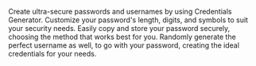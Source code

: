 Create ultra-secure passwords and usernames by using Credentials Generator. Customize your password's length, digits, and symbols to suit your security needs. Easily copy and store your password securely, choosing the method that works best for you. Randomly generate the perfect username as well, to go with your password, creating the ideal credentials for your needs.